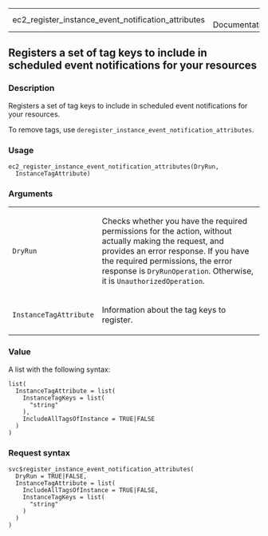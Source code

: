 <table style="width: 100%;">
<tbody>
<tr class="odd">
<td>ec2_register_instance_event_notification_attributes</td>
<td style="text-align: right;">R Documentation</td>
</tr>
</tbody>
</table>

## Registers a set of tag keys to include in scheduled event notifications for your resources

### Description

Registers a set of tag keys to include in scheduled event notifications
for your resources.

To remove tags, use `deregister_instance_event_notification_attributes`.

### Usage

    ec2_register_instance_event_notification_attributes(DryRun,
      InstanceTagAttribute)

### Arguments

<table>
<colgroup>
<col style="width: 35%" />
<col style="width: 65%" />
</colgroup>
<tbody>
<tr class="odd">
<td><code
id="ec2_register_instance_event_notification_attributes_:_DryRun">DryRun</code></td>
<td><p>Checks whether you have the required permissions for the action,
without actually making the request, and provides an error response. If
you have the required permissions, the error response is
<code>DryRunOperation</code>. Otherwise, it is
<code>UnauthorizedOperation</code>.</p></td>
</tr>
<tr class="even">
<td><code
id="ec2_register_instance_event_notification_attributes_:_InstanceTagAttribute">InstanceTagAttribute</code></td>
<td><p>Information about the tag keys to register.</p></td>
</tr>
</tbody>
</table>

### Value

A list with the following syntax:

    list(
      InstanceTagAttribute = list(
        InstanceTagKeys = list(
          "string"
        ),
        IncludeAllTagsOfInstance = TRUE|FALSE
      )
    )

### Request syntax

    svc$register_instance_event_notification_attributes(
      DryRun = TRUE|FALSE,
      InstanceTagAttribute = list(
        IncludeAllTagsOfInstance = TRUE|FALSE,
        InstanceTagKeys = list(
          "string"
        )
      )
    )

